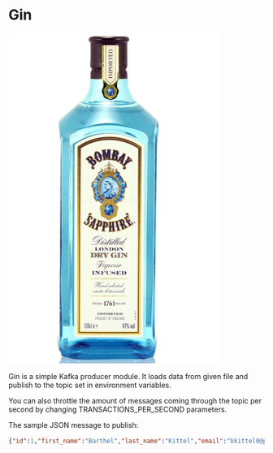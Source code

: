 # Gin
![Alt text](gin.jpg?raw=false "Gin")

Gin is a simple Kafka producer module. It loads data from given file
and publish to the topic set in environment variables.

You can also throttle the amount of messages coming through the topic
per second by changing TRANSACTIONS_PER_SECOND parameters.

The sample JSON message to publish:

```json
{"id":1,"first_name":"Barthel","last_name":"Kittel","email":"bkittel0@printfriendly.com","gender":"Male","ip_address":"130.187.82.195","date":"06/05/2018","country":"france"}
```
